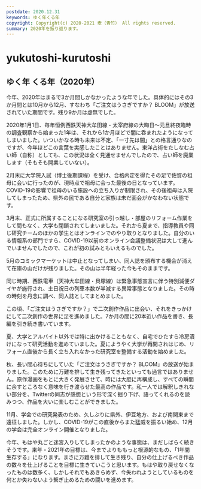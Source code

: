 ```yaml
---
postdate: 2020.12.31
keywords: ゆく年くる年
copyright: Copyright(c) 2020-2021 麦（青竹） All rights reserved.
summary: 2020年を振り返ります。
---
```


# yukutoshi-kurutoshi

## ゆく年 くる年（2020年）

今年、2020年はまるで3か月間しかなかったような年でした。具体的にはその3か月間とは10月から12月、すなわち「ご注文はうさぎですか？ BLOOM」が放送されていた期間です。残り9か月は虚無でした。

2020年1月1日、毎年恒例西鉄天神大牟田線・太宰府線の大晦日～元旦終夜臨時の調査観察から始まった1年は、それから1か月ほどで闇に呑まれたようになってしまいました。いついかなる時も未来は不定、「一寸先は闇」との格言通りなのですが、今年ほどこの言葉を実感したことはありません。東洋占術をたしなむ占い師（自称）としても、この状況は全く見通せませんでしたので、占い師を廃業します（そもそも開業していない）。

2月末に大学院入試（博士後期課程）を受け、合格内定を得たその足で佐賀の祖母に会いに行ったのが、現時点で祖母に会った最後の日となっています。COVID-19の影響で祖母のいる施設への立ち入りが制限され、その後祖母は入院してしまったため、県外の民である自分と家族は未だ面会がかなわない状態です。

3月末、正式に所属することになる研究室の引っ越し・部屋のリフォーム作業をして間もなく、大学も閉鎖されてしまいました。それから夏まで、指導教員や同じ研究チームのほかの学生とはオンラインでのやり取りとなりました。自分のいる情報系の部門ですら、COVID-19以前のオンライン会議整備状況は大して進んでいませんでしたので、これが初の試みともいえるものでした。

5月のコミックマーケットは中止となってしまい、同人誌を頒布する機会が消えて在庫の山だけが残りました。その山は半年経った今もそのままです。

同じ時期、西鉄電車（天神大牟田線・貝塚線）は緊急事態宣言に伴う特別減便ダイヤが施行され、土日祝日の列車本数が半減する異常事態となりました。その時の時刻を丹念に調べ、同人誌としてまとめました。

この頃、「ご注文はうさぎですか？」で二次創作作品に出会い、それをきっかけにして二次創作の世界に足を進めました。7か月の間に20本近い作品を書き、長編を引き続き書いています。

夏、大学とアルバイト以外では特に出かけることもなく、自宅でひたすら冷房漬けになって研究活動を進めていました。夏にようやく大学が再開されはじめ、リフォーム直後から長く立ち入れなかった研究室を整備する活動を始めました。

秋、長い間心待ちにしていた「ご注文はうさぎですか？ BLOOM」の放送が始まりました。このために万難を排して生き残ってきたといっても過言ではありません。原作漫画をもとに大きく発展させて、時には大胆に再構成し、すべての瞬間に余すところなく意味を行き渡らせた最高の作品です。私一人では解釈しきれない部分を、Twitterの同志が感想という形で深く掘り下げ、語ってくれるのを読みつつ、作品を大いに楽しむことができました。

11月、学会での研究発表のため、久しぶりに県外、伊豆地方、および南関東まで遠征しました。しかし、COVID-19がこの直後からまた猛威を振るい始め、12月の学会は完全オンライン開催となりました。

今年、もはや丸ごと迷宮入りしてしまったかのような事態は、まだしばらく続きそうです。来年・2021年の目標は、今までよりももっと根源的なもの、「1年間生存する」になります。まさに万難を排して生き残り、自分の仕上げるべき作品の数々を仕上げることを目標に生きていこうと思います。もはや取り戻せなくなったものは数多く、しかしそれでもあきらめず、今失われようとしているものを何とか失わないよう繋ぎ止めるための闘いを進めます。

